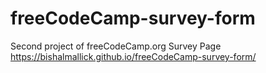 # freeCodeCamp-survey-form
Second project of freeCodeCamp.org
Survey Page
https://bishalmallick.github.io/freeCodeCamp-survey-form/
